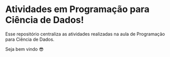 # Atividades em Programação para Ciência de Dados!


Esse repositório centraliza as atividades realizadas na aula de Programação para Ciência de Dados.

Seja bem vindo 😎
